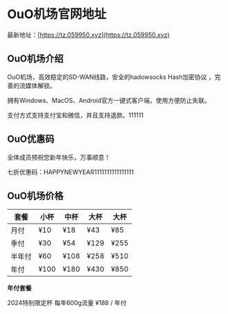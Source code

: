 # OuO机场官网地址

最新地址：[https://tz.059950.xyz](https://tz.059950.xyz)

## OuO机场介绍

OuO机场，高效稳定的SD-WAN线路，安全的hadowsocks Hash加密协议 ，完善的流媒体解锁。

拥有Windows、MacOS、Android官方一键式客户端，使用方便防止失联。

支付方式支持支付宝和微信，并且支持退款。111111

## OuO优惠码

全体成员预祝您新年快乐，万事顺意！

七折优惠码：HAPPYNEWYEAR1111111111111111

## OuO机场价格

|套餐|小杯|中杯|大杯|大杯|
|----|----|----|----|----|
|月付|¥10|¥18|¥43|¥85|
|季付|¥30|¥54|¥129|¥255|
|半年付|¥60|¥108|¥258|¥510|
|年付|¥100|¥180|¥430|¥850|

**年付套餐**

2024特别限定杯 每年600g流量 ¥188 / 年付


